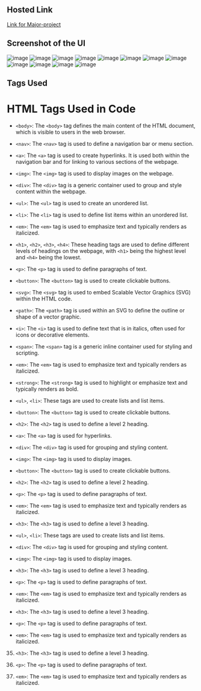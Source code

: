## Hosted Link
[Link for Major-project](https://karan9927.github.io/Major-Project/)

## Screenshot of the UI
![image](https://github.com/Karan9927/Major-Project/assets/115612744/6f1a4dae-68e7-4b71-8c89-a0eb062b9680)
![image](https://github.com/Karan9927/Major-Project/assets/115612744/138a3c5d-9e92-4782-b8b2-fa1b39c932c4)
![image](https://github.com/Karan9927/Major-Project/assets/115612744/001f053a-02a6-408e-b341-af0443723402)
![image](https://github.com/Karan9927/Major-Project/assets/115612744/6733b5bb-088a-44f0-a7c6-3e1ac7119885)
![image](https://github.com/Karan9927/Major-Project/assets/115612744/a4fb49b2-dac5-47ed-be27-1d1bdf89bf72)
![image](https://github.com/Karan9927/Major-Project/assets/115612744/c5c459f8-bc5d-4282-b6f7-75ffa117cd78)
![image](https://github.com/Karan9927/Major-Project/assets/115612744/09639db7-6155-4fc5-b702-27fc76df7460)
![image](https://github.com/Karan9927/Major-Project/assets/115612744/6003143f-4fa2-4c61-b232-28cc0fd4caad)
![image](https://github.com/Karan9927/Major-Project/assets/115612744/78362c61-3212-453c-95ea-0c08249a76ac)
![image](https://github.com/Karan9927/Major-Project/assets/115612744/38283d87-674a-496c-91bb-8636d8321e21)
![image](https://github.com/Karan9927/Major-Project/assets/115612744/6a825cb7-5f7b-43cb-a270-88f89747230e)
![image](https://github.com/Karan9927/Major-Project/assets/115612744/a9717c91-1d1f-4401-aa55-ecbb92fded06)

## Tags Used
# HTML Tags Used in Code

- `<body>`: The `<body>` tag defines the main content of the HTML document, which is visible to users in the web browser.

- `<nav>`: The `<nav>` tag is used to define a navigation bar or menu section.

- `<a>`: The `<a>` tag is used to create hyperlinks. It is used both within the navigation bar and for linking to various sections of the webpage.

- `<img>`: The `<img>` tag is used to display images on the webpage.

- `<div>`: The `<div>` tag is a generic container used to group and style content within the webpage.

- `<ul>`: The `<ul>` tag is used to create an unordered list.

- `<li>`: The `<li>` tag is used to define list items within an unordered list.

- `<em>`: The `<em>` tag is used to emphasize text and typically renders as italicized.

- `<h1>`, `<h2>`, `<h3>`, `<h4>`: These heading tags are used to define different levels of headings on the webpage, with `<h1>` being the highest level and `<h4>` being the lowest.

- `<p>`: The `<p>` tag is used to define paragraphs of text.

- `<button>`: The `<button>` tag is used to create clickable buttons.

- `<svg>`: The `<svg>` tag is used to embed Scalable Vector Graphics (SVG) within the HTML code.

- `<path>`: The `<path>` tag is used within an SVG to define the outline or shape of a vector graphic.

- `<i>`: The `<i>` tag is used to define text that is in italics, often used for icons or decorative elements.

- `<span>`: The `<span>` tag is a generic inline container used for styling and scripting.

- `<em>`: The `<em>` tag is used to emphasize text and typically renders as italicized.

- `<strong>`: The `<strong>` tag is used to highlight or emphasize text and typically renders as bold.

- `<ul>`, `<li>`: These tags are used to create lists and list items.

- `<button>`: The `<button>` tag is used to create clickable buttons.

- `<h2>`: The `<h2>` tag is used to define a level 2 heading.

- `<a>`: The `<a>` tag is used for hyperlinks.

- `<div>`: The `<div>` tag is used for grouping and styling content.

- `<img>`: The `<img>` tag is used to display images.

- `<button>`: The `<button>` tag is used to create clickable buttons.

- `<h2>`: The `<h2>` tag is used to define a level 2 heading.

- `<p>`: The `<p>` tag is used to define paragraphs of text.

- `<em>`: The `<em>` tag is used to emphasize text and typically renders as italicized.

- `<h3>`: The `<h3>` tag is used to define a level 3 heading.

- `<ul>`, `<li>`: These tags are used to create lists and list items.

- `<div>`: The `<div>` tag is used for grouping and styling content.

- `<img>`: The `<img>` tag is used to display images.

- `<h3>`: The `<h3>` tag is used to define a level 3 heading.

- `<p>`: The `<p>` tag is used to define paragraphs of text.

- `<em>`: The `<em>` tag is used to emphasize text and typically renders as italicized.

- `<h3>`: The `<h3>` tag is used to define a level 3 heading.

- `<p>`: The `<p>` tag is used to define paragraphs of text.

- `<em>`: The `<em>` tag is used to emphasize text and typically renders as italicized.


35. `<h3>`: The `<h3>` tag is used to define a level 3 heading.

36. `<p>`: The `<p>` tag is used to define paragraphs of text.

37. `<em>`: The `<em>` tag is used to emphasize text and typically renders as italicized.

